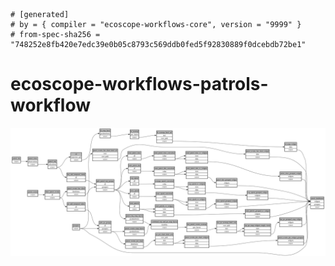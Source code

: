 ```
# [generated]
# by = { compiler = "ecoscope-workflows-core", version = "9999" }
# from-spec-sha256 = "748252e8fb420e7edc39e0b05c8793c569ddb0fed5f92830889f0dcebdb72be1"

```
# ecoscope-workflows-patrols-workflow

![](graph.png)
